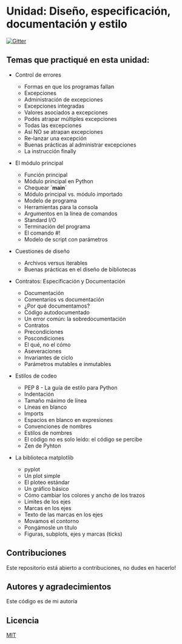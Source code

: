 # Unidad: Diseño, especificación, documentación y estilo

[![Gitter](https://img.shields.io/badge/Python-FFD43B?style=for-the-badge&logo=python&logoColor=darkgreen)](https://www.python.org/)

## Temas que practiqué en esta unidad:

- Control de errores
  - Formas en que los programas fallan
  - Excepciones
  - Administración de excepciones
  - Excepciones integradas
  - Valores asociados a excepciones
  - Podés atrapar múltiples excepciones
  - Todas las excepciones
  - Así NO se atrapan excepciones
  - Re-lanzar una excepción
  - Buenas prácticas al administrar excepciones
  - La instrucción finally

- El módulo principal
  - Función principal
  - Módulo principal en Python
  - Chequear `__main__´
  - Módulo principal vs. módulo importado
  - Modelo de programa
  - Herramientas para la consola
  - Argumentos en la línea de comandos
  - Standard I/O
  - Terminación del programa
  - El comando #!
  - Modelo de script con parámetros

- Cuestiones de diseño
  - Archivos versus iterables
  - Buenas prácticas en el diseño de bibliotecas

- Contratos: Especificación y Documentación
  - Documentación
  - Comentarios vs documentación
  - ¿Por qué documentamos?
  - Código autodocumentado
  - Un error común: la sobredocumentación
  - Contratos
  - Precondiciones
  - Poscondiciones
  - El qué, no el cómo
  - Aseveraciones
  - Invariantes de ciclo
  - Parámetros mutables e inmutables

- Estilos de codeo
  - PEP 8 - La guía de estilo para Python
  - Indentación
  - Tamaño máximo de línea
  - Líneas en blanco
  - Imports
  - Espacios en blanco en expresiones
  - Convenciones de nombres
  - Estilos de nombres
  - El código no es solo leído: el código se percibe
  - Zen de Pyhton

- La biblioteca matplotlib
  - pyplot
  - Un plot simple
  - El ploteo estándar
  - Un gráfico básico
  - Cómo cambiar los colores y ancho de los trazos
  - Límites de los ejes
  - Marcas en los ejes
  - Texto de las marcas en los ejes
  - Movamos el contorno
  - Pongámosle un título
  - Figuras, subplots, ejes y marcas (ticks)

## Contribuciones

Este repositorio está abierto a contribuciones, no dudes en hacerlo!

## Autores y agradecimientos

Este código es de mi autoría

## Licencia

[MIT](https://choosealicense.com/licenses/mit/)
